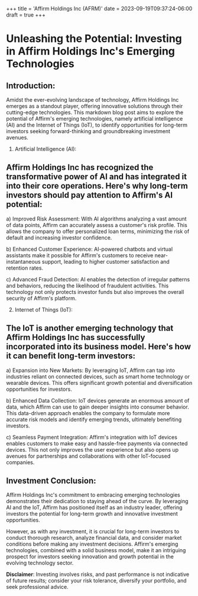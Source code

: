 +++
title = 'Affirm Holdings Inc (AFRM)'
date = 2023-09-19T09:37:24-06:00
draft = true
+++
# Unleashing the Potential: Investing in Affirm Holdings Inc's Emerging Technologies

## Introduction:
Amidst the ever-evolving landscape of technology, Affirm Holdings Inc emerges as a standout player, offering innovative solutions through their cutting-edge technologies. This markdown blog post aims to explore the potential of Affirm's emerging technologies, namely artificial intelligence (AI) and the Internet of Things (IoT), to identify opportunities for long-term investors seeking forward-thinking and groundbreaking investment avenues.

1. Artificial Intelligence (AI):
## Affirm Holdings Inc has recognized the transformative power of AI and has integrated it into their core operations. Here's why long-term investors should pay attention to Affirm's AI potential:

a) Improved Risk Assessment: With AI algorithms analyzing a vast amount of data points, Affirm can accurately assess a customer's risk profile. This allows the company to offer personalized loan terms, minimizing the risk of default and increasing investor confidence.

b) Enhanced Customer Experience: AI-powered chatbots and virtual assistants make it possible for Affirm's customers to receive near-instantaneous support, leading to higher customer satisfaction and retention rates.

c) Advanced Fraud Detection: AI enables the detection of irregular patterns and behaviors, reducing the likelihood of fraudulent activities. This technology not only protects investor funds but also improves the overall security of Affirm's platform.

2. Internet of Things (IoT):
## The IoT is another emerging technology that Affirm Holdings Inc has successfully incorporated into its business model. Here's how it can benefit long-term investors:

a) Expansion into New Markets: By leveraging IoT, Affirm can tap into industries reliant on connected devices, such as smart home technology or wearable devices. This offers significant growth potential and diversification opportunities for investors.

b) Enhanced Data Collection: IoT devices generate an enormous amount of data, which Affirm can use to gain deeper insights into consumer behavior. This data-driven approach enables the company to formulate more accurate risk models and identify emerging trends, ultimately benefiting investors.

c) Seamless Payment Integration: Affirm's integration with IoT devices enables customers to make easy and hassle-free payments via connected devices. This not only improves the user experience but also opens up avenues for partnerships and collaborations with other IoT-focused companies.

## Investment Conclusion:
Affirm Holdings Inc's commitment to embracing emerging technologies demonstrates their dedication to staying ahead of the curve. By leveraging AI and the IoT, Affirm has positioned itself as an industry leader, offering investors the potential for long-term growth and innovative investment opportunities.

However, as with any investment, it is crucial for long-term investors to conduct thorough research, analyze financial data, and consider market conditions before making any investment decisions. Affirm's emerging technologies, combined with a solid business model, make it an intriguing prospect for investors seeking innovation and growth potential in the evolving technology sector.


**Disclaimer**: Investing involves risks, and past performance is not indicative of future results; consider your risk tolerance, diversify your portfolio, and seek professional advice.
